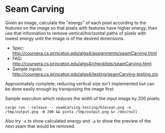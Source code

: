 Seam Carving
============

Given an image, calculate the "energy" of each pixel according to the features on the image so that pixels with features
have higher energy, then use that information to remove vertical/horizontal paths of pixels with lowest energy until the
image is of the desired dimensions.

* Spec: http://coursera.cs.princeton.edu/algs4/assignments/seamCarving.html
* FAQ: http://coursera.cs.princeton.edu/algs4/checklists/seamCarving.html
* Sample inputs: http://coursera.cs.princeton.edu/algs4/testing/seamCarving-testing.zip

Approximately complete; reducing vertical size isn't implemented but can be done easily enough by transposing the image
first.

Sample execution which reduces the width of the input image by 200 pixels:

```
cargo run --release -- seamCarving-testing/HJocean.png -o /tmp/output.png -W 200 && pinta /tmp/output.png &> /dev/null
```

Also try `-e` to show calculated energy and `-p` to show the preview of the next seam that would be removed.
